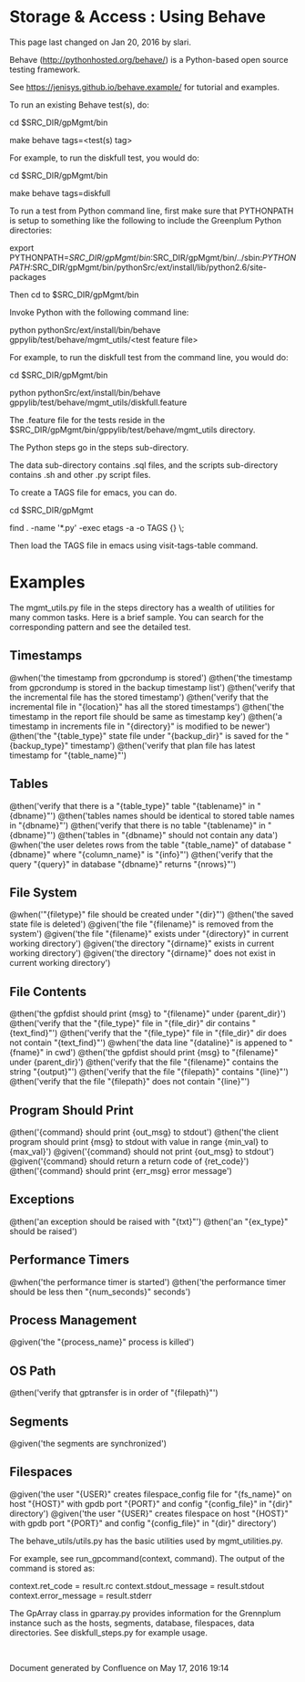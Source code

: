 <span id="title-text"> Storage & Access : Using Behave </span>
==============================================================

This page last changed on Jan 20, 2016 by slari.

Behave (<a href="http://pythonhosted.org/behave/" class="uri" class="external-link">http://pythonhosted.org/behave/</a>) is a Python-based open source testing
framework.

See <a href="https://jenisys.github.io/behave.example/" class="uri" class="external-link">https://jenisys.github.io/behave.example/</a> for tutorial and examples.

To run an existing Behave test(s), do:

cd $SRC\_DIR/gpMgmt/bin

make behave tags=&lt;test(s) tag&gt;

For example, to run the diskfull test, you would do:

cd $SRC\_DIR/gpMgmt/bin

make behave tags=diskfull

To run a test from Python command line, first make sure that PYTHONPATH is setup
to something like the following to include the Greenplum Python directories:

export PYTHONPATH=$SRC\_DIR/gpMgmt/bin:$SRC\_DIR/gpMgmt/bin/../sbin:$PYTHONPATH:$SRC\_DIR/gpMgmt/bin/pythonSrc/ext/install/lib/python2.6/site-packages

Then cd to $SRC\_DIR/gpMgmt/bin

Invoke Python with the following command line:

python pythonSrc/ext/install/bin/behave gppylib/test/behave/mgmt\_utils/&lt;test feature file&gt;

For example, to run the diskfull test from the command line, you would do:

cd $SRC\_DIR/gpMgmt/bin

python pythonSrc/ext/install/bin/behave gppylib/test/behave/mgmt\_utils/diskfull.feature

The .feature file for the tests reside in the
$SRC\_DIR/gpMgmt/bin/gppylib/test/behave/mgmt\_utils directory.

The Python steps go in the steps sub-directory.

The data sub-directory contains .sql files, and the scripts sub-directory
contains .sh and other .py script files.

To create a TAGS file for emacs, you can do.

cd $SRC\_DIR/gpMgmt

find . -name '\*.py' -exec etags -a -o TAGS {} \\;

Then load the TAGS file in emacs using visit-tags-table command.

Examples
========
The mgmt\_utils.py file in the steps directory has a wealth of utilities for many
common tasks. Here is a brief sample. You can search for the corresponding
pattern and see the detailed test.

Timestamps
----------
@when('the timestamp from gpcrondump is stored')
@then('the timestamp from gpcrondump is stored in the backup timestamp list')
@then('verify that the incremental file has the stored timestamp')
@then('verify that the incremental file in "{location}" has all the stored
timestamps')
@then('the timestamp in the report file should be same as timestamp key')
@then('a timestamp in increments file in "{directory}" is modified to be newer')
@then('the "{table\_type}" state file under "{backup\_dir}" is saved for the "{backup\_type}" timestamp')
@then('verify that plan file has latest timestamp for "{table\_name}"')

Tables
------
@then('verify that there is a "{table\_type}" table "{tablename}" in "{dbname}"')
@then('tables names should be identical to stored table names in "{dbname}"')
@then('verify that there is no table "{tablename}" in "{dbname}"')
@then('tables in "{dbname}" should not contain any data')
@when('the user deletes rows from the table "{table\_name}" of database "{dbname}" where "{column\_name}" is "{info}"')
@then('verify that the query "{query}" in database "{dbname}" returns "{nrows}"')

File System
-----------
@when('"{filetype}" file should be created under "{dir}"')
@then('the saved state file is deleted')
@given('the file "{filename}" is removed from the system')
@given('the file "{filename}" exists under "{directory}" in current working directory')
@given('the directory "{dirname}" exists in current working directory')
@given('the directory "{dirname}" does not exist in current working directory')

File Contents
-------------
@then('the gpfdist should print {msg} to "{filename}" under {parent\_dir}')
@then('verify that the "{file\_type}" file in "{file\_dir}" dir contains "{text\_find}"')
@then('verify that the "{file\_type}" file in "{file\_dir}" dir does not contain
"{text\_find}"')
@when('the data line "{dataline}" is appened to "{fname}" in cwd')
@then('the gpfdist should print {msg} to "{filename}" under {parent\_dir}')
@then('verify that the file "{filename}" contains the string "{output}"')
@then('verify that the file "{filepath}" contains "{line}"')
@then('verify that the file "{filepath}" does not contain "{line}"')

Program Should Print
--------------------
@then('{command} should print {out\_msg} to stdout')
@then('the client program should print {msg} to stdout with value in range {min\_val} to {max\_val}')
@given('{command} should not print {out\_msg} to stdout')
@given('{command} should return a return code of {ret\_code}')
@then('{command} should print {err\_msg} error message')

Exceptions
----------
@then('an exception should be raised with "{txt}"')
@then('an "{ex\_type}" should be raised')

Performance Timers
------------------
@when('the performance timer is started')
@then('the performance timer should be less then "{num\_seconds}" seconds')

Process Management
------------------
@given('the "{process\_name}" process is killed')

OS Path
-------
@then('verify that gptransfer is in order of "{filepath}"')

Segments
--------
@given('the segments are synchronized')

Filespaces
----------
@given('the user "{USER}" creates filespace\_config file for "{fs\_name}" on
host "{HOST}" with gpdb port "{PORT}" and config "{config\_file}" in "{dir}"
directory')
@given('the user "{USER}" creates filespace on host "{HOST}" with gpdb port
"{PORT}" and config "{config\_file}" in "{dir}" directory')

The behave\_utils/utils.py has the basic utilities used by mgmt\_utilities.py.

For example, see run\_gpcommand(context, command).
The output of the command is stored as:

context.ret\_code = result.rc
context.stdout\_message = result.stdout
context.error\_message = result.stderr

The GpArray class in gparray.py provides information for the Grennplum instance
such as the hosts, segments, database, filespaces, data directories. See
diskfull\_steps.py for example usage.

 

Document generated by Confluence on May 17, 2016 19:14


